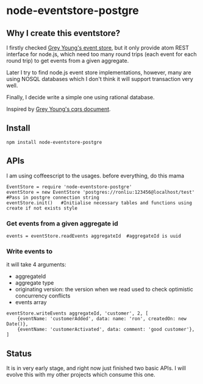 node-eventstore-postgre
=======================

## Why I create this eventstore?
I firstly checked [Grey Young's event store](http://www.geteventstore.com), but it only provide atom REST interface for node.js, 
which need too many round trips (each event for each round trip) to get events from a given aggregate.

Later I try to find node.js event store implementations, however, many are using NOSQL databases which I don't think it will support 
transaction very well. 

Finally, I decide write a simple one using rational database. 

Inspired by [Grey Young's cqrs document](http://cqrs.files.wordpress.com/2010/11/cqrs_documents.pdf).

## Install
```
npm install node-eventstore-postgre
```

## APIs
I am using coffeescript to the usages. before everything, do this
mama
```
EventStore = require 'node-eventstore-postgre'
eventStore = new EventStore 'postgres://ronliu:123456@localhost/test'   #Pass in postgre connection string
eventStore.init()   #Initialise necessary tables and functions using create if not exists style
```
### Get events from a given aggregate id
```
events = eventStore.readEvents aggregateId  #aggregateId is uuid
```
### Write events to 
it will take 4 arguments:

* aggregateId
* aggregate type
* originating version: the version when we read used to check optimistic concurrency conflicts
* events array

```
eventStore.writeEvents aggregateId, 'customer', 2, [
	{eventName: 'customerAdded', data: name: 'ron', createdOn: new Date()},
	{eventName: 'customerActivated', data: comment: 'good customer'},
]
```

## Status
It is in very early stage, and right now just finished two basic APIs. I will evolve this with my other projects which consume this one. 
